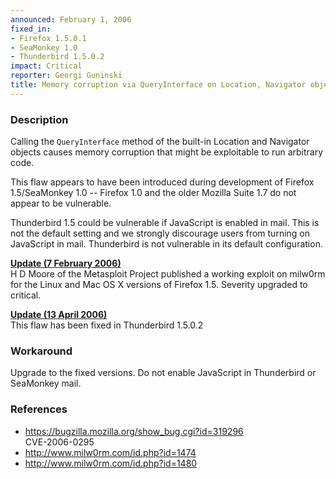 ```yaml
---
announced: February 1, 2006
fixed_in:
- Firefox 1.5.0.1
- SeaMonkey 1.0
- Thunderbird 1.5.0.2
impact: Critical
reporter: Georgi Guninski
title: Memory corruption via QueryInterface on Location, Navigator objects
---
```


<h3>Description</h3>

<p>Calling the <code>QueryInterface</code> method of the built-in
Location and Navigator objects causes memory corruption
that might be exploitable to run arbitrary code.</p>

<p>This flaw appears to have been introduced during development
of Firefox 1.5/SeaMonkey 1.0 -- Firefox 1.0 and the older
Mozilla Suite 1.7 do not appear to be vulnerable.</p>

<p class="note">Thunderbird 1.5 could be vulnerable if JavaScript is
enabled in mail. This is not the default setting and we strongly
discourage users from turning on JavaScript in mail. Thunderbird
is not vulnerable in its default configuration.</p>

<p><strong style="text-decoration: underline;">Update (7 February 2006)</strong><br/>
H D Moore of the Metasploit Project published a working exploit on milw0rm
for the Linux and Mac OS X versions of Firefox 1.5. Severity upgraded
to critical.</p>

<p><strong style="text-decoration: underline;">Update (13 April 2006)</strong><br/>
This flaw has been fixed in Thunderbird 1.5.0.2</p>

<h3>Workaround</h3>

<p>Upgrade to the fixed versions. Do not enable JavaScript in Thunderbird
or SeaMonkey mail.</p>

<h3>References</h3>

<ul>
<li><a href="https://bugzilla.mozilla.org/show_bug.cgi?id=319296">
https://bugzilla.mozilla.org/show_bug.cgi?id=319296</a><br/>
CVE-2006-0295</li>
<li><a class="ex-ref" href="http://www.milw0rm.com/id.php?id=1474">http://www.milw0rm.com/id.php?id=1474</a></li>
<li><a class="ex-ref" href="http://www.milw0rm.com/id.php?id=1480">http://www.milw0rm.com/id.php?id=1480</a></li>
</ul>



